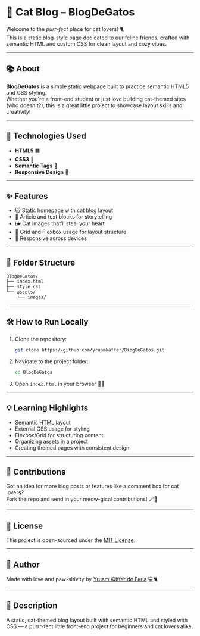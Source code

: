 # 🐾 Cat Blog – BlogDeGatos

Welcome to the *purr-fect* place for cat lovers! 🐈  
This is a static blog-style page dedicated to our feline friends, crafted with semantic HTML and custom CSS for clean layout and cozy vibes.

---

## 📚 About

**BlogDeGatos** is a simple static webpage built to practice semantic HTML5 and CSS styling.  
Whether you're a front-end student or just love building cat-themed sites (who doesn't?), this is a great little project to showcase layout skills and creativity!

---

## 🚀 Technologies Used

- **HTML5** 🟧
- **CSS3** 🎨
- **Semantic Tags** 📑
- **Responsive Design** 📱

---

## ✨ Features

- 🐱 Static homepage with cat blog layout
- 📝 Article and text blocks for storytelling
- 🖼️ Cat images that’ll steal your heart
- 🧱 Grid and Flexbox usage for layout structure
- 📱 Responsive across devices

---

## 📁 Folder Structure

```
BlogDeGatos/
├── index.html
├── style.css
└── assets/
    └── images/
```

---

## 🛠️ How to Run Locally

1. Clone the repository:

   ```bash
   git clone https://github.com/yruamkaffer/BlogDeGatos.git
   ```

2. Navigate to the project folder:

   ```bash
   cd BlogDeGatos
   ```

3. Open `index.html` in your browser 🧑‍💻

---

## 💡 Learning Highlights

- Semantic HTML layout
- External CSS usage for styling
- Flexbox/Grid for structuring content
- Organizing assets in a project
- Creating themed pages with consistent design

---

## 🙌 Contributions

Got an idea for more blog posts or features like a comment box for cat lovers?  
Fork the repo and send in your meow-gical contributions! 🪄🐾

---

## 📄 License

This project is open-sourced under the [MIT License](LICENSE).

---

## 👤 Author

Made with love and paw-sitivity by [Yruam Käffer de Faria](https://github.com/yruamkaffer) 💻🐈

---

## 📝 Description

A static, cat-themed blog layout built with semantic HTML and styled with CSS — a purrr-fect little front-end project for beginners and cat lovers alike.

